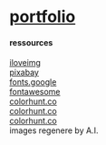 # [portfolio](https://usri-rshid.github.io/portfolio/) 

#### ressources
[iloveimg](https://www.iloveimg.com/fr)<br/>
[pixabay](https://pixabay.com/)<br/>
[fonts.google](https://fonts.google.com/)<br/>
[fontawesome](https://fontawesome.com/)<br/>
[colorhunt.co](https://colorhunt.co/palette/ff204ea0153e5d0e4100224d)<br/>
[colorhunt.co](https://colorhunt.co/palette/5bbcfffffab7ffd1e37ea1ff)<br/>
[colorhunt.co](https://colorhunt.co/palette/0c0c0c481e149b3922f2613f)<br/>
images regenere by A.I.